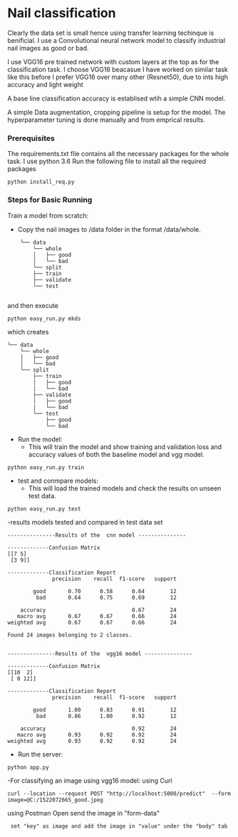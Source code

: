 # Nail classification

Clearly the data set is small hence using transfer learning techinque is benificial.
I use a Convolutional neural network model to classify industrial nail images as good or bad.

I use VGG16 pre trained network with custom layers at the top as for the classification task. 
	I choose VGG16 beacasue I have worked on similar task like this before
	I prefer VGG16 over many other (Resnet50), due to ints high accuracy and light weight

A base line classification accuracy is establised wtih a simple CNN model. 


A simple Data augmentation, cropping pipeline is setup for the model.
The hyperparameter tuning is done manually and from emprical results.   


### Prerequisites 

The requirements.txt file contains all the necessary packages for the whole task.
I use python 3.6
Run the following file to install all the required packages
```
python install_req.py
```

### Steps for Basic Running 

Train a model from scratch:
- Copy the nail images to /data folder in the format /data/whole.
```
    └── data
        └── whole
        │   ├── good
        │   └── bad
        └── split
	    ├── train
	    ├── validate
	    └── test
	
  ```
			

and then execute

```
python easy_run.py mkds
```
which creates 

    └── data
        └── whole
        │   ├── good
        │   └── bad
        └── split
            ├── train
            |   ├── good
            |   └── bad
            ├── validate
            |   ├── good
            |   └── bad
            └── test
                ├── good
                └── bad
				
- Run the model:
  * This will train the model and show training and validation loss and accuracy values of both the baseline model and vgg model.
```
python easy_run.py train
```

- test and conmpare models:
  * This will load the trained models and check the results on unseen test data.
```
python easy_run.py test
```

-results
models tested and compared  in test data set
```
---------------Results of the  cnn model ---------------

-------------Confusion Matrix
[[7 5]
 [3 9]]

-------------Classification Report
              precision    recall  f1-score   support

        good       0.70      0.58      0.64        12
         bad       0.64      0.75      0.69        12

    accuracy                           0.67        24
   macro avg       0.67      0.67      0.66        24
weighted avg       0.67      0.67      0.66        24

Found 24 images belonging to 2 classes.


---------------Results of the  vgg16 model ---------------

-------------Confusion Matrix
[[10  2]
 [ 0 12]]

-------------Classification Report
              precision    recall  f1-score   support

        good       1.00      0.83      0.91        12
         bad       0.86      1.00      0.92        12

    accuracy                           0.92        24
   macro avg       0.93      0.92      0.92        24
weighted avg       0.93      0.92      0.92        24
```



- Run the server:
```
python app.py
```
-For classifying an image using vgg16 model:
 using Curl
 ``` 
 curl --location --request POST "http://localhost:5000/predict"  --form  image=@C:/1522072665_good.jpeg
 ```
 using Postman
 Open send the image in "form-data"
   
```   
 set "key" as image and add the image in "value" under the "body" tab
```






